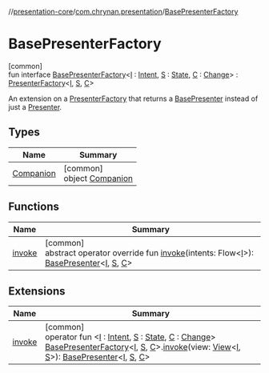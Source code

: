 //[presentation-core](../../../index.md)/[com.chrynan.presentation](../index.md)/[BasePresenterFactory](index.md)

# BasePresenterFactory

[common]\
fun interface [BasePresenterFactory](index.md)&lt;[I](index.md) : [Intent](../-intent/index.md), [S](index.md) : [State](../-state/index.md), [C](index.md) : [Change](../-change/index.md)&gt; : [PresenterFactory](../-presenter-factory/index.md)&lt;[I](index.md), [S](index.md), [C](index.md)&gt; 

An extension on a [PresenterFactory](../-presenter-factory/index.md) that returns a [BasePresenter](../-base-presenter/index.md) instead of just a [Presenter](../-presenter/index.md).

## Types

| Name | Summary |
|---|---|
| [Companion](-companion/index.md) | [common]<br>object [Companion](-companion/index.md) |

## Functions

| Name | Summary |
|---|---|
| [invoke](invoke.md) | [common]<br>abstract operator override fun [invoke](invoke.md)(intents: Flow&lt;[I](index.md)&gt;): [BasePresenter](../-base-presenter/index.md)&lt;[I](index.md), [S](index.md), [C](index.md)&gt; |

## Extensions

| Name | Summary |
|---|---|
| [invoke](../invoke.md) | [common]<br>operator fun &lt;[I](../invoke.md) : [Intent](../-intent/index.md), [S](../invoke.md) : [State](../-state/index.md), [C](../invoke.md) : [Change](../-change/index.md)&gt; [BasePresenterFactory](index.md)&lt;[I](../invoke.md), [S](../invoke.md), [C](../invoke.md)&gt;.[invoke](../invoke.md)(view: [View](../-view/index.md)&lt;[I](../invoke.md), [S](../invoke.md)&gt;): [BasePresenter](../-base-presenter/index.md)&lt;[I](../invoke.md), [S](../invoke.md), [C](../invoke.md)&gt; |
